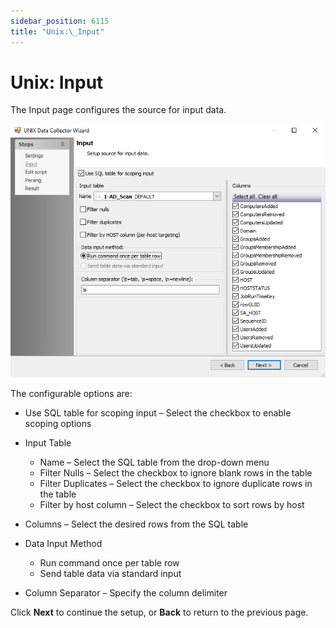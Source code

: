 ```yaml
---
sidebar_position: 6115
title: "Unix:\_Input"
---
```


# Unix: Input

The Input page configures the source for input data.

![Unix Data Collector Wizard Input page](../../../../../../../static/images/AccessAnalyzer_12.0/Content/Resources/Images/EnterpriseAuditor/Admin/DataCollector/Unix/Input.png "Unix Data Collector Wizard Input page")

The configurable options are:

* Use SQL table for scoping input – Select the checkbox to enable scoping options
* Input Table

  * Name – Select the SQL table from the drop-down menu
  * Filter Nulls – Select the checkbox to ignore blank rows in the table
  * Filter Duplicates – Select the checkbox to ignore duplicate rows in the table
  * Filter by host column – Select the checkbox to sort rows by host
* Columns – Select the desired rows from the SQL table
* Data Input Method

  * Run command once per table row
  * Send table data via standard input
* Column Separator – Specify the column delimiter

Click **Next** to continue the setup, or **Back** to return to the previous page.